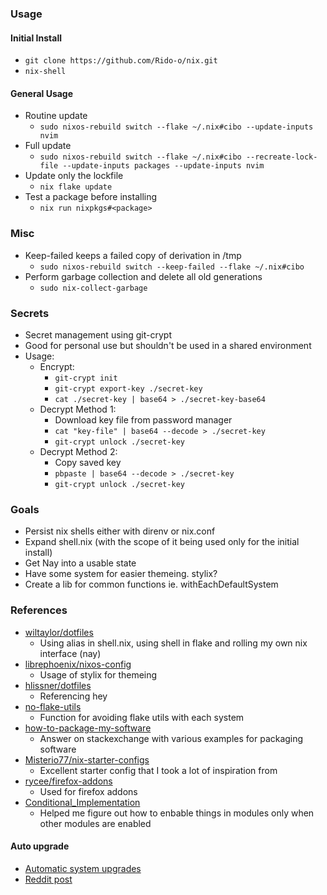 ### Usage

#### Initial Install
- `git clone https://github.com/Rido-o/nix.git`
- `nix-shell`

#### General Usage
- Routine update
    - `sudo nixos-rebuild switch --flake ~/.nix#cibo --update-inputs nvim`
- Full update
    - `sudo nixos-rebuild switch --flake ~/.nix#cibo --recreate-lock-file --update-inputs packages --update-inputs nvim`
- Update only the lockfile
    - `nix flake update`
- Test a package before installing
    - `nix run nixpkgs#<package>`

### Misc
- Keep-failed keeps a failed copy of derivation in /tmp
    - `sudo nixos-rebuild switch --keep-failed --flake ~/.nix#cibo`
- Perform garbage collection and delete all old generations
    - `sudo nix-collect-garbage`

### Secrets
- Secret management using git-crypt
- Good for personal use but shouldn't be used in a shared environment
- Usage:
    - Encrypt:
        - `git-crypt init`
        - `git-crypt export-key ./secret-key`
        - `cat ./secret-key | base64 > ./secret-key-base64`
    - Decrypt Method 1:
        - Download key file from password manager
        - `cat "key-file" | base64 --decode > ./secret-key`
        - `git-crypt unlock ./secret-key`
    - Decrypt Method 2:
        - Copy saved key
        - `pbpaste | base64 --decode > ./secret-key`
        - `git-crypt unlock ./secret-key`

### Goals
- Persist nix shells either with direnv or nix.conf
- Expand shell.nix (with the scope of it being used only for the initial install)
- Get Nay into a usable state
- Have some system for easier themeing. stylix?
- Create a lib for common functions ie. withEachDefaultSystem

### References
- [wiltaylor/dotfiles](https://github.com/wiltaylor/dotfiles)
    - Using alias in shell.nix, using shell in flake and rolling my own nix interface (nay)
- [librephoenix/nixos-config](https://github.com/librephoenix/nixos-config)
    - Usage of stylix for themeing
- [hlissner/dotfiles](https://github.com/hlissner/dotfiles)
    - Referencing hey
- [no-flake-utils](https://ayats.org/blog/no-flake-utils)
    - Function for avoiding flake utils with each system
- [how-to-package-my-software](https://unix.stackexchange.com/questions/717168/how-to-package-my-software-in-nix-or-write-my-own-package-derivation-for-nixpkgs)
    - Answer on stackexchange with various examples for packaging software
- [Misterio77/nix-starter-configs](https://github.com/Misterio77/nix-starter-configs)
    - Excellent starter config that I took a lot of inspiration from
- [rycee/firefox-addons](https://gitlab.com/rycee/nur-expressions/-/tree/master/pkgs/firefox-addons)
    - Used for firefox addons
- [Conditional_Implementation](https://nixos.wiki/wiki/Extend_NixOS#Conditional_Implementation)
    - Helped me figure out how to enbable things in modules only when other modules are enabled
#### Auto upgrade
- [Automatic system upgrades](https://nixos.wiki/wiki/Automatic_system_upgrades)
- [Reddit post](https://www.reddit.com/r/NixOS/comments/yultt3/what_has_your_experience_been_with/)
